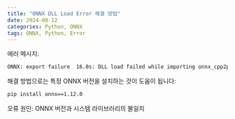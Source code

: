 ```yaml
---
title: "ONNX DLL Load Error 해결 방법"
date: 2024-08-12
categories: Python, ONNX
tags: ONNX, Python, Error
---
```


에러 메시지:

```bash
ONNX: export failure  16.0s: DLL load failed while importing onnx_cpp2py_export: DLL
```

해결 방법으로는 특정 ONNX 버전을 설치하는 것이 도움이 됩니다:
```bash
pip install onnx==1.12.0
```

오류 원인: 
ONNX 버전과 시스템 라이브러리의 불일치
